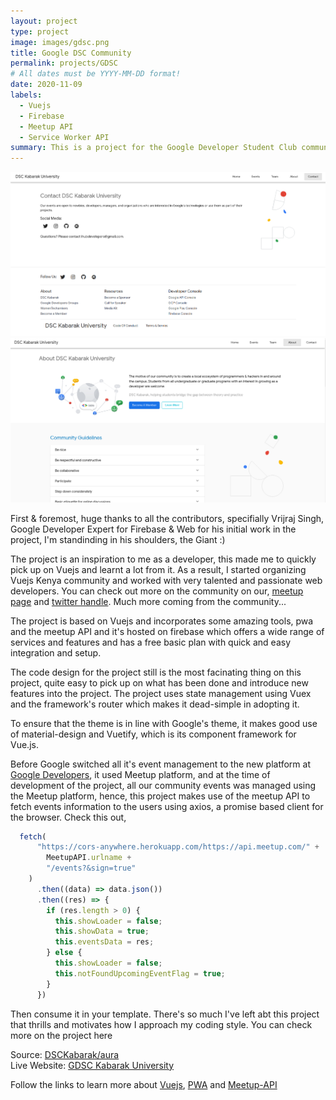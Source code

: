 ```yaml
---
layout: project
type: project
image: images/gdsc.png
title: Google DSC Community 
permalink: projects/GDSC
# All dates must be YYYY-MM-DD format!
date: 2020-11-09
labels:
  - Vuejs
  - Firebase
  - Meetup API
  - Service Worker API
summary: This is a project for the Google Developer Student Club community for Kabarak University version. The focus is to have a pwa that would look and feel like a native application, quick and easy to install in a mobile app with an enhanced performance working on all devices. Silent updates while operating offline is a concern addressed.
---
```


<div class="ui small rounded images">
  <img class="ui image" src="../images/gdsc-contact.png">
  <img class="ui image" src="../images/gdsc-about.png">
</div>

First & foremost, huge thanks to all the contributors, specifially Vrijraj Singh, Google Developer Expert for Firebase & Web for his initial work in the project, I'm standinding in his shoulders, the Giant :)

The project is an inspiration to me as a developer, this made me to quickly pick up on Vuejs and learnt a lot from it. As a result, I started organizing Vuejs Kenya community and worked with very talented and passionate web developers. You can check out more on the community on our, [meetup page](https://www.meetup.com/vue-js-kenya) and [twitter handle](https://twitter.com/kenyavue?lang=en). Much more coming from the community...

The project is based on Vuejs and incorporates some amazing tools, pwa and the meetup API and it's hosted on firebase which offers a wide range of services and features and has a free basic plan with quick and easy integration and setup.

The code design for the project still is the most facinating thing on this project, quite easy to pick up on what has been done and introduce new features into the project.
The project uses state management using Vuex and the framework's router which makes it dead-simple in adopting it.

To ensure that the theme is in line with Google's theme, it makes good use of material-design and Vuetify, which is its component framework for Vue.js.

Before Google switched all it's event management to the new platform at [Google Developers](https://gdsc.community.dev/), it used Meetup platform, and at the time of development of the project, all our community events was managed using the Meetup platform, hence, this project makes use of the meetup API to fetch events information to the users using axios, a promise based client for the browser.
Check this out, 

```js
  fetch(
      "https://cors-anywhere.herokuapp.com/https://api.meetup.com/" +
        MeetupAPI.urlname +
        "/events?&sign=true"
    )
      .then((data) => data.json())
      .then((res) => {
        if (res.length > 0) {
          this.showLoader = false;
          this.showData = true;
          this.eventsData = res;
        } else {
          this.showLoader = false;
          this.notFoundUpcomingEventFlag = true;
        }
      })
```
Then consume it in your template.
There's so much I've left abt this project that thrills and motivates how I approach my coding style.
You can check more on the project here

Source: <a href="https://github.com/DSCKabarak/aura"><i class="large github icon"></i>DSCKabarak/aura</a> <br>
Live Website: <a href="https://dsckabarakuniversity.web.app">GDSC Kabarak University</a>



Follow the links to learn more about 
[Vuejs](https://vuejs.org),
[PWA](https://web.dev/progressive-web-apps/) and
[Meetup-API](https://www.meetup.com/api/)

<br>
<br>







